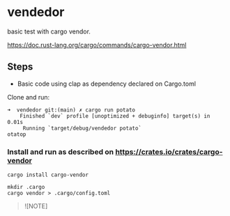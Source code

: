 # vendedor

basic test with cargo vendor.

<https://doc.rust-lang.org/cargo/commands/cargo-vendor.html>

## Steps

* Basic code using clap as dependency declared on Cargo.toml

Clone and run:

```shell
➜  vendedor git:(main) ✗ cargo run potato
    Finished `dev` profile [unoptimized + debuginfo] target(s) in 0.01s
     Running `target/debug/vendedor potato`
otatop
```

### Install and run as described on <https://crates.io/crates/cargo-vendor>

```shell
cargo install cargo-vendor
```

```shell
mkdir .cargo
cargo vendor > .cargo/config.toml
```

>![NOTE]